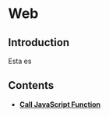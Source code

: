 # Web

## Introduction

Esta es

## Contents

* [**Call JavaScript Function**](call-javascript-function.md)

